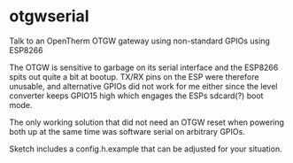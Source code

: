 # otgwserial
Talk to an OpenTherm OTGW gateway using non-standard GPIOs using ESP8266

The OTGW is sensitive to garbage on its serial interface and the ESP8266 spits out quite a bit at bootup. TX/RX pins on the ESP were therefore unusable, and alternative GPIOs did not work for me either since the level converter keeps GPIO15 high which engages the ESPs sdcard(?) boot mode.

The only working solution that did not need an OTGW reset when powering both up at the same time was software serial on arbitrary GPIOs.

Sketch includes a config.h.example that can be adjusted for your situation.

